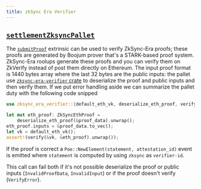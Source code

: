 ```yaml
---
title: zkSync Era Verifier
---
```


## [`settlementZksyncPallet`](https://github.com/HorizenLabs/NH-core/tree/main/pallets/settlement-zksync)

The [`submitProof`](https://github.com/HorizenLabs/NH-core/tree/main/pallets/settlement-zksync/src/lib.rs#L100)
extrinsic can be used to verify ZkSync-Era proofs; these proofs are generated by Boojum prover that's a
STARK-based proof system. ZkSync-Era roolups generate these proofs and you can verify them on ZkVerify instead of
post them directly on Ethereum. The input proof format is 1440 bytes array where the last 32 bytes are the
public inputs: the pallet use [`zksync-era-verifier` crate](https://github.com/HorizenLabs/zksync-era-verifier/tree/v0.1.0)
to deserialize the proof and public inputs and then verify them. If we put error handling aside we can
summarize the pallet duty with the following code snipped

```rust
use zksync_era_verifier::{default_eth_vk, deserialize_eth_proof, verify, ZkSyncEthProof};

let mut eth_proof: ZkSyncEthProof =
    deserialize_eth_proof(&proof_data).unwrap();
eth_proof.inputs = &proof_data.to_vec();
let vk = default_eth_vk();
assert!(verify(&vk, &eth_proof).unwrap());
```

If the proof is correct a `Poe::NewElement(statement, attestation_id)` event is emitted where `statement`
is computed by using `zksync` as `verifier-id`.

This call can fail both if it's not possible deserialize the proof or public inputs (`InvalidProofData`, 
`InvalidInput`) or if the proof doesn't verify (`VerifyError`).
